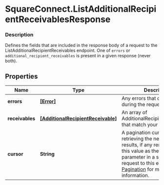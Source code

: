 # SquareConnect.ListAdditionalRecipientReceivablesResponse

### Description

Defines the fields that are included in the response body of a request to the ListAdditionalRecipientReceivables endpoint.  One of `errors` or `additional_recipient_receivables` is present in a given response (never both).

## Properties
Name | Type | Description | Notes
------------ | ------------- | ------------- | -------------
**errors** | [**[Error]**](Error.md) | Any errors that occurred during the request. | [optional] 
**receivables** | [**[AdditionalRecipientReceivable]**](AdditionalRecipientReceivable.md) | An array of AdditionalRecipientReceivables that match your query. | [optional] 
**cursor** | **String** | A pagination cursor for retrieving the next set of results, if any remain. Provide this value as the &#x60;cursor&#x60; parameter in a subsequent request to this endpoint.  See [Pagination](https://developer.squareup.com/docs/basics/api101/pagination) for more information. | [optional] 


